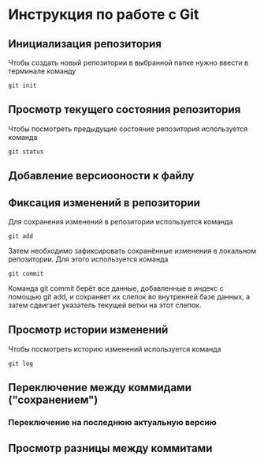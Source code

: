 # **Инструкция по работе с Git**

## Инициализация репозитория

Чтобы создать новый репозитории в выбранной папке нужно ввести в терминале команду

    git init


## Просмотр текущего состояния репозитория

Чтобы посмотреть предыдущие состояние репозитория используется команда

    git status

## Добавление версиооности к файлу

## Фиксация изменений в репозитории

Для сохранения изменений в репозитории используется команда 

    git add

Затем необходимо зафиксировать сохранённые изменения в локальном репозитории. Для этого используется команда

    git commit

Команда git commit берёт все данные, добавленные в индекс с помощью git add, и сохраняет их
слепок во внутренней базе данных, а затем сдвигает указатель текущей ветки на этот слепок.

## Просмотр истории изменений

Чтобы посмотреть историю изменений используется команда

    git log

## Переключение между коммидами ("сохранением")

### Переключение на последнюю актуальную версию

## Просмотр разницы между коммитами
